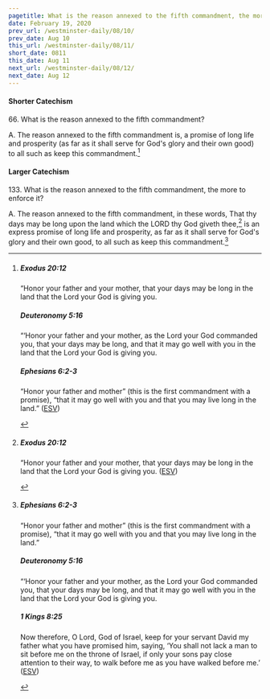 ```yaml
---
pagetitle: What is the reason annexed to the fifth commandment, the more to enforce it?
date: February 19, 2020
prev_url: /westminster-daily/08/10/
prev_date: Aug 10
this_url: /westminster-daily/08/11/
short_date: 0811
this_date: Aug 11
next_url: /westminster-daily/08/12/
next_date: Aug 12
---
```


#### Shorter Catechism

66\. What is the reason annexed to the fifth commandment?

A. The reason annexed to the fifth commandment is, a promise of long life and prosperity (as far as it shall serve for God's glory and their own good) to all such as keep this commandment.[^fnref:wsc1]


[^fnref:wsc1]: <div class="esv"><h5>Exodus 20:12</h5> <div class="esv-text"><p id="p02020012.01-1">&#8220;Honor your father and your mother, that your days may be long in the land that the <span class="small-caps">Lord</span> your God is giving you.</p> </div><h5>Deuteronomy 5:16</h5> <div class="esv-text"><p id="p05005016.01-2">&#8220;&#8216;Honor your father and your mother, as the <span class="small-caps">Lord</span> your God commanded you, that your days may be long, and that it may go well with you in the land that the <span class="small-caps">Lord</span> your God is giving you.</p> </div><h5>Ephesians 6:2-3</h5> <div class="esv-text"><p id="p49006002.01-3">&#8220;Honor your father and mother&#8221; (this is the first commandment with a promise), &#8220;that it may go well with you and that you may live long in the land.&#8221;  (<a href="http://www.esv.org" class="copyright">ESV</a>)</p> </div> </div>


#### Larger Catechism

133\. What is the reason annexed to the fifth commandment, the more to enforce it?

A. The reason annexed to the fifth commandment, in these words, That thy days may be long upon the land which the LORD thy God giveth thee,[^fnref:wlc1] is an express promise of long life and prosperity, as far as it shall serve for God's glory and their own good, to all such as keep this commandment.[^fnref:wlc2]


[^fnref:wlc1]: <div class="esv"><h5>Exodus 20:12</h5> <div class="esv-text"><p id="p02020012.01-1">&#8220;Honor your father and your mother, that your days may be long in the land that the <span class="small-caps">Lord</span> your God is giving you.  (<a href="http://www.esv.org" class="copyright">ESV</a>)</p> </div> </div>

[^fnref:wlc2]: <div class="esv"><h5>Ephesians 6:2-3</h5> <div class="esv-text"><p id="p49006002.01-1">&#8220;Honor your father and mother&#8221; (this is the first commandment with a promise), &#8220;that it may go well with you and that you may live long in the land.&#8221;</p> </div><h5>Deuteronomy 5:16</h5> <div class="esv-text"><p id="p05005016.01-2">&#8220;&#8216;Honor your father and your mother, as the <span class="small-caps">Lord</span> your God commanded you, that your days may be long, and that it may go well with you in the land that the <span class="small-caps">Lord</span> your God is giving you.</p> </div><h5>1 Kings 8:25</h5> <div class="esv-text"><p id="p11008025.01-3">Now therefore, O <span class="small-caps">Lord</span>, God of Israel, keep for your servant David my father what you have promised him, saying, &#8216;You shall not lack a man to sit before me on the throne of Israel, if only your sons pay close attention to their way, to walk before me as you have walked before me.&#8217;  (<a href="http://www.esv.org" class="copyright">ESV</a>)</p> </div> </div>

